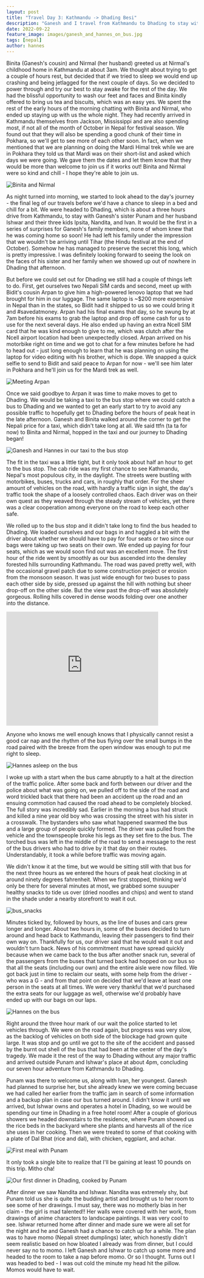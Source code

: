 ```yaml
---
layout: post
title: "Travel Day 3: Kathmandu -> Dhading Besi"
description: "Ganesh and I travel from Kathmandu to Dhading to stay with his sister"
date: 2022-09-22
feature_image: images/ganesh_and_hannes_on_bus.jpg
tags: [nepal]
author: hannes
---
```


Binita (Ganesh's cousin) and Nirmal (her husband) greeted us at Nirmal's childhood home in Kathmandu at about 3am. We thought about trying to get a couple of hours rest, but decided that if we tried to sleep we would end up crashing and being jetlagged for the next couple of days. So we decided to power through and try our best to stay awake for the rest of the day. We had the blissful opportunity to wash our feet and faces and Binita kindly offered to bring us tea and biscuits, which was an easy yes. We spent the rest of the early hours of the morning chatting with Binita and Nirmal, who ended up staying up with us the whole night. They had recently arrived in Kathmandu themselves from Jackson, Mississippi and are also spending most, if not all of the month of October in Nepal for festival season. We found out that they will also be spending a good chunk of their time in Pokhara, so we'll get to see more of each other soon. In fact, when we mentioned that we are planning on doing the Mardi Himal trek while we are in Pokhara they told us that Mardi was on their short-list and asked which days we were going. We gave them the dates and let them know that they would be more than welcome to join us if it works out! Binita and Nirmal were so kind and chill - I hope they're able to join us. 

![Binita and Nirmal](/images/us_and_binita_and_nirmal.jpg)

As night turned into morning, we started to look ahead to the day's journey - the final leg of our travels before we'd have a chance to sleep in a bed and chill for a bit. We were headed to Dhading, which is about a three hours drive from Kathmandu, to stay with Ganesh's sister Punam and her husband Ishwar and their three kids Ipsita, Nandita, and Ivan. It would be the first in a series of surprises for Ganesh's family members, none of whom knew that he was coming home so soon! He had left his family under the impression that we wouldn't be arriving until Tihar (the Hindu festival at the end of October). Somehow he has managed to preserve the secret this long, which is pretty impressive. I was definitely looking forward to seeing the look on the faces of his sister and her family when we showed up out of nowhere in Dhading that afternoon. 

But before we could set out for Dhading we still had a couple of things left to do. First, get ourselves two Nepali SIM cards and second, meet up with Bidit's cousin Arpan to give him a high-powered lenovo laptop that we had brought for him in our luggage. The same laptop is ~$200 more expensive in Nepal than in the states, so Bidit had it shipped to us so we could bring it and #savedatmoney. Arpan had his final exams that day, so he swung by at 7am before his exams to grab the laptop and drop off some cash for us to use for the next several days. He also ended up having an extra Ncell SIM card that he was kind enough to give to me, which was clutch after the Ncell airport location had been unexpectedly closed. Arpan arrived on his motorbike right on time and we got to chat for a few minutes before he had to head out - just long enough to learn that he was planning on using the laptop for video editing with his brother, which is dope. We snapped a quick selfie to send to Bidit and said peace to Arpan for now - we'll see him later in Pokhara and he'll join us for the Mardi trek as well.

![Meeting Arpan](/images/ganesh_and_hannes_with_arpan.jpg)

Once we said goodbye to Arpan it was time to make moves to get to Dhading. We would be taking a taxi to the bus stop where we could catch a bus to Dhading and we wanted to get an early start to try to avoid any possible traffic to hopefully get to Dhading before the hours of peak heat in the late afternoon. Ganesh and Binita walked around the corner to get the Nepali price for a taxi, which didn't take long at all. We said ttfn (ta ta for now) to Binita and Nirmal, hopped in the taxi and our journey to Dhading began!

![Ganesh and Hannes in our taxi to the bus stop](/images/ganesh_and_hannes_in_taxi.jpg)

The fit in the taxi was a little tight, but it only took about half an hour to get to the bus stop. The cab ride was my first chance to see Kathmandu, Nepal's most populous city, in the daylight. The streets were bustling with motorbikes, buses, trucks and cars, in roughly that order. For the sheer amount of vehicles on the road, with hardly a traffic sign in sight, the day's traffic took the shape of a loosely controlled chaos. Each driver was on their own quest as they weaved through the steady stream of vehicles, yet there was a clear cooperation among everyone on the road to keep each other safe.

We rolled up to the bus stop and it didn't take long to find the bus headed to Dhading. We loaded ourselves and our bags in and haggled a bit with the driver about whether we should have to pay for four seats or two since our bags were taking up two seats on their own. We ended up paying for four seats, which as we would soon find out was an excellent move. The first hour of the ride went by smoothly as our bus ascended into the densley forested hills surrounding Kathmandu. The road was paved pretty well, with the occasional gravel patch due to some construction project or erosion from the monsoon season. It was just wide enough for two buses to pass each other side by side, pressed up against the hill with nothing but sheer drop-off on the other side. But the view past the drop-off was absolutely gorgeous. Rolling hills covered in dense woods folding over one another into the distance.

<iframe width="400" height="300" src="https://www.youtube.com/embed/NoQ5P_CrdM8" title="bus ride to dhading" frameborder="0" allow="accelerometer; autoplay; clipboard-write; encrypted-media; gyroscope; picture-in-picture" allowfullscreen></iframe>

Anyone who knows me well enough knows that I physically cannot resist a good car nap and the rhythm of the bus flying over the small bumps in the road paired with the breeze from the open window was enough to put me right to sleep. 

![Hannes asleep on the bus](/images/hannes_sleeping_on_bus.jpg)

I woke up with a start when the bus came abruptly to a halt at the direction of the traffic police. After some back and forth between our driver and the police about what was going on, we pulled off to the side of the road and word trickled back that there had been an accident up the road and an ensuing commotion had caused the road ahead to be completely blocked. The full story was incredibly sad. Earlier in the morning a bus had struck and killed a nine year old boy who was crossing the street with his sister in a crosswalk. The bystanders who saw what happened swarmed the bus and a large group of people quickly formed. The driver was pulled from the vehicle and the townspeople broke his legs as they set fire to the bus. The torched bus was left in the middle of the road to send a message to the rest of the bus drivers who had to drive by it that day on their routes. Understandably, it took a while before traffic was moving again. 

We didn't know it at the time, but we would be sitting still with that bus for the next three hours as we entered the hours of peak heat clocking in at around ninety degrees fahrenheit. When we first stopped, thinking we'd only be there for several minutes at most, we grabbed some suuuper healthy snacks to tide us over (dried noodles and chips) and went to stand in the shade under a nearby storefront to wait it out.

![bus_snacks](/images/bus_snacks.jpg)

Minutes ticked by, followed by hours, as the line of buses and cars grew longer and longer. About two hours in, some of the buses decided to turn around and head back to Kathmandu, leaving their passengers to find their own way on. Thankfully for us, our driver said that he would wait it out and wouldn't turn back. News of his commitment must have spread quickly because when we came back to the bus after another snack run, several of the passengers from the buses that turned back had hopped on our bus so that all the seats (including our own) and the entire aisle were now filled. We got back just in time to reclaim our seats, with some help from the driver - who was a G - and from that point on decided that we'd leave at least one person in the seats at all times. We were very thankful that we'd purchased the extra seats for our luggage as well, otherwise we'd probably have ended up with our bags on our laps.

![Hannes on the bus](/images/hannes_on_bus_from_outside.jpg)

Right around the three hour mark of our wait the police started to let vehicles through. We were on the road again, but progress was very slow, as the backlog of vehicles on both side of the blockage had grown quite large. It was stop and go until we got to the site of the accident and passed by the burnt out shell of the bus that had been at the center of the day's tragedy. We made it the rest of the way to Dhading without any major traffic and arrived outside Punam and Ishwar's place at about 4pm, concluding our seven hour adventure from Kathmandu to Dhading. 

Punam was there to welcome us, along with Ivan, her youngest. Ganesh had planned to surprise her, but she already knew we were coming becuase we had called her earlier from the traffic jam in search of some information and a backup plan in case our bus turned around. I didn't know it until we arrived, but Ishwar owns and operates a hotel in Dhading, so we would be spending our time in Dhading in a free hotel room! After a couple of glorious showers we headed downstairs to the residence, where Punam showed us the rice beds in the backyard where she plants and harvests all of the rice she uses in her cooking. Then we were treated to some of that cooking with a plate of Dal Bhat (rice and dal), with chicken, eggplant, and achar.

![First meal with Punam](/images/first_meal_with_punam.jpg)

It only took a single bite to realize that I'll be gaining at least 10 pounds on this trip. Mitho cha!

![Our first dinner in Dhading, cooked by Punam](/images/dal_bhat_punam.jpg)

After dinner we saw Nandita and Ishwar. Nandita was extremely shy, but Punam told us she is quite the budding artist and brought us to her room to see some of her drawings. I must say, there was no motherly bias in her claim - the girl is mad talented!! Her walls were covered with her work, from drawings of anime characters to landscape paintings. It was very cool to see. Ishwar returned home after dinner and made sure we were all set for the night and he and Ganesh had a chance to catch up for a while. The plan was to have momo (Nepali street dumplings) later, which honestly didn't seem realistic based on how bloated I already was from dinner, but I could never say no to momo. I left Ganesh and Ishwar to catch up some more and headed to the room to take a nap before momo. Or so I thought. Turns out I was headed to bed - I was out cold the minute my head hit the pillow. Momos would have to wait.






